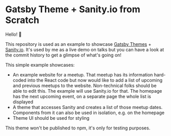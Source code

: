 # Gatsby Theme + Sanity.io from Scratch

Hello! 👋

This repository is used as an example to showcase [Gatsby Themes][gatsbythemes] + [Sanity.io][sanityio]. It's used by me as a live demo on talks but you can have a look at the commit history to get a glimpse of what's going on!

This simple example showcases:

- An example website for a meetup. That meetup has its information hard-coded into the React code but now would like to add a list of upcoming and previous meetups to the website. Non-technical folks should be able to edit this. The example will use Sanity.io for that. The homepage has the next upcoming event, on a separate page the whole list is displayed
- A theme that accesses Sanity and creates a list of those meetup dates. Components from it can also be used in isolation, e.g. on the homepage
- Theme UI should be used for styling

This theme won't be published to npm, it's only for testing purposes.

[sanityio]: https://www.sanity.io/
[gatsbythemes]: https://www.gatsbyjs.org/docs/themes/
